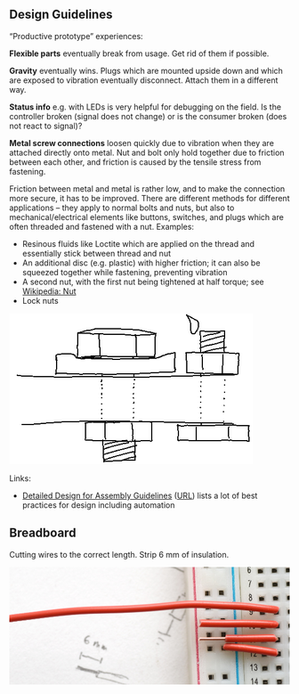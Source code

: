 
## Design Guidelines

“Productive prototype” experiences:

**Flexible parts** eventually break from usage. Get rid of them if possible.

**Gravity** eventually wins. Plugs which are mounted upside down and which are exposed to vibration eventually disconnect.
Attach them in a different way.

**Status info** e.g. with LEDs is very helpful for debugging on the field. Is the controller broken (signal does not change)
or is the consumer broken (does not react to signal)?

**Metal screw connections** loosen quickly due to vibration when they are attached directly onto metal. Nut and bolt only
hold together due to friction between each other, and friction is caused by the tensile stress from fastening.

Friction between metal and metal is rather low, and to make the connection more secure, it has to be improved. There are
different methods for different applications – they apply to normal bolts and nuts, but also to mechanical/electrical elements
like buttons, switches, and plugs which are often threaded and fastened with a nut. Examples:

* Resinous fluids like Loctite which are applied on the thread and essentially stick between thread and nut
* An additional disc (e.g. plastic) with higher friction; it can also be squeezed together while fastening, preventing vibration
* A second nut, with the first nut being tightened at half torque; see [Wikipedia: Nut](https://en.wikipedia.org/wiki/Nut_(hardware))
* Lock nuts

![Screw connections](Pictures/screw-connections.png)

Links:

* [Detailed Design for Assembly Guidelines](Datasheets/detailed_dfa_design-for-assembly-guidelines.pdf) ([URL][ddag])
  lists a lot of best practices for design including automation

[ddag]: http://homepages.cae.wisc.edu/~me349/lecture_notes/detailed_dfa.pdf

## Breadboard

Cutting wires to the correct length. Strip 6 mm of insulation.

![Wire length](Pictures/breadboard-wire-length.jpg)
